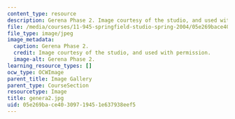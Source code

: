 ```yaml
---
content_type: resource
description: Gerena Phase 2. Image courtesy of the studio, and used with permission.
file: /media/courses/11-945-springfield-studio-spring-2004/05e269bace40309719451e637938eef5_genera2.jpg
file_type: image/jpeg
image_metadata:
  caption: Gerena Phase 2.
  credit: Image courtesy of the studio, and used with permission.
  image-alt: Gerena Phase 2.
learning_resource_types: []
ocw_type: OCWImage
parent_title: Image Gallery
parent_type: CourseSection
resourcetype: Image
title: genera2.jpg
uid: 05e269ba-ce40-3097-1945-1e637938eef5
---
```

